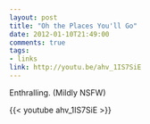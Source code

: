 ```yaml
---
layout: post
title: "Oh the Places You'll Go"
date: 2012-01-10T21:49:00
comments: true
tags:
- links
link: http://youtu.be/ahv_1IS7SiE
---
```

Enthralling. (Mildly NSFW)

{{< youtube ahv_1IS7SiE >}} 
